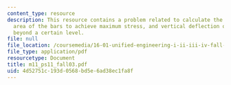 ```yaml
---
content_type: resource
description: This resource contains a problem related to calculate the cross-sectional
  area of the bars to achieve maximum stress, and vertical deflection of a point not
  beyond a certain level.
file: null
file_location: /coursemedia/16-01-unified-engineering-i-ii-iii-iv-fall-2005-spring-2006/4d52751c193d0568bd5e6ad38ec1fa8f_m11_ps11_fall03.pdf
file_type: application/pdf
resourcetype: Document
title: m11_ps11_fall03.pdf
uid: 4d52751c-193d-0568-bd5e-6ad38ec1fa8f
---
```

